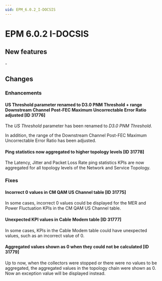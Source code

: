 ```yaml
---
uid: EPM_6.0.2_I-DOCSIS
---
```


# EPM 6.0.2 I-DOCSIS

## New features

\-

## Changes

### Enhancements

#### US Threshold parameter renamed to D3.0 PNM Threshold + range Downstream Channel Post-FEC Maximum Uncorrectable Error Ratio adjusted \[ID 31776\]

The *US Threshold* parameter has been renamed to *D3.0 PNM Threshold*.

In addition, the range of the Downstream Channel Post-FEC Maximum Uncorrectable Error Ratio has been adjusted.

#### Ping statistics now aggregated to higher topology levels \[ID 31778\]

The Latency, Jitter and Packet Loss Rate ping statistics KPIs are now aggregated for all topology levels of the Network and Service Topology.

### Fixes

#### Incorrect 0 values in CM QAM US Channel table \[ID 31775\]

In some cases, incorrect 0 values could be displayed for the MER and Power Fluctuation KPIs in the CM QAM US Channel table.

#### Unexpected KPI values in Cable Modem table \[ID 31777\]

In some cases, KPIs in the Cable Modem table could have unexpected values, such as an incorrect value of 0.

#### Aggregated values shown as 0 when they could not be calculated \[ID 31779\]

Up to now, when the collectors were stopped or there were no values to be aggregated, the aggregated values in the topology chain were shown as 0. Now an exception value will be displayed instead.
